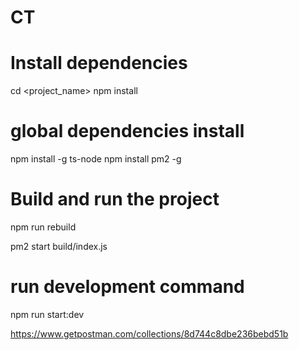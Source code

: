 # CT

# Install dependencies

cd <project_name>
npm install

# global dependencies install

 npm install -g ts-node
 npm install pm2 -g

# Build and run the project

npm run rebuild

pm2 start build/index.js

# run development command

npm run start:dev



https://www.getpostman.com/collections/8d744c8dbe236bebd51b


